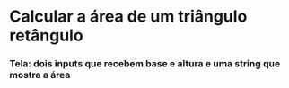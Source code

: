 # Calcular a área de um triângulo retângulo

### Tela: dois inputs que recebem base e altura e uma string que mostra a área
